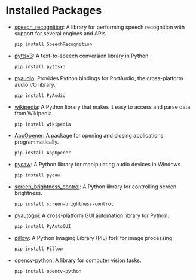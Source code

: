 # Installed Packages

- [speech_recognition](https://pypi.org/project/SpeechRecognition/): A library for performing speech recognition with support for several engines and APIs.
  ```bash
  pip install SpeechRecognition

- [pyttsx3](https://pypi.org/project/pyttsx3/): A text-to-speech conversion library in Python.
  ```bash
  pip install pyttsx3

- [pyaudio](https://pypi.org/project/PyAudio/): Provides Python bindings for PortAudio, the cross-platform audio I/O library.
  ```bash
  pip install PyAudio


- [wikipedia](https://pypi.org/project/wikipedia/): A Python library that makes it easy to access and parse data from Wikipedia.
  ```bash
  pip install wikipedia

- [AppOpener](https://pypi.org/project/appopener/): A package for opening and closing applications programmatically.
  ```bash
  pip install AppOpener

- [pycaw](https://pypi.org/project/pycaw/): A Python library for manipulating audio devices in Windows.
  ```bash
  pip install pycaw

- [screen_brightness_control](https://pypi.org/project/screen-brightness-control/): A Python library for controlling screen brightness.
  ```bash
  pip install screen-brightness-control

- [pyautogui](https://pypi.org/project/PyAutoGUI/): A cross-platform GUI automation library for Python.
  ```bash
  pip install PyAutoGUI

- [pillow](https://pypi.org/project/Pillow/): A Python Imaging Library (PIL) fork for image processing.
  ```bash
  pip install Pillow
  
- [opencv-python](https://pypi.org/project/opencv-python/): A library for computer vision tasks.
  ```bash
  pip install opencv-python
